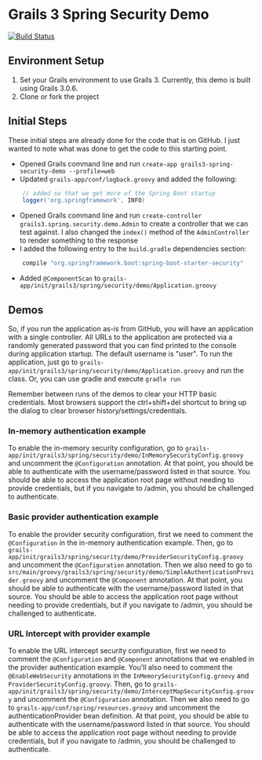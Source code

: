 # Grails 3 Spring Security Demo

[![Build Status](https://drone.io/github.com/asoftwareguy/grails3-spring-security-demo/status.png)](https://drone.io/github.com/asoftwareguy/grails3-spring-security-demo/latest)

## Environment Setup

1. Set your Grails environment to use Grails 3. Currently, this demo is built using Grails 3.0.6.
2. Clone or fork the project

## Initial Steps

These initial steps are already done for the code that is on GitHub. I just wanted to note what was done to get the
code to this starting point.

* Opened Grails command line and run `create-app grails3-spring-security-demo --profile=web`
* Updated `grails-app/conf/logback.groovy` and added the following:

```groovy
    // added so that we get more of the Spring Boot startup
    logger('org.springframework', INFO)
```

* Opened Grails command line and run `create-controller grails3.spring.security.demo.Admin` to create a controller
   that we can test against. I also changed the `index()` method of the `AdminController` to render something to the 
   response
* I added the following entry to the `build.gradle` dependencies section:

```groovy
    compile "org.springframework.boot:spring-boot-starter-security"
```

* Added `@ComponentScan` to `grails-app/init/grails3/spring/security/demo/Application.groovy`


## Demos

So, if you run the application as-is from GitHub, you will have an application with a single controller. All URLs to 
the application are protected via a randomly generated password that you can find printed to the console during 
application startup. The default username is "user". To run the application, just go to 
`grails-app/init/grails3/spring/security/demo/Application.groovy` and run the class. Or, you can use gradle and 
execute `gradle run`

Remember between runs of the demos to clear your HTTP basic credentials. Most browsers support the ctrl+shift+del
shortcut to bring up the dialog to clear browser history/settings/credentials.

### In-memory authentication example

To enable the in-memory security configuration, go to 
`grails-app/init/grails3/spring/security/demo/InMemorySecurityConfig.groovy` and uncomment the `@Configuration`
annotation. At that point, you should be able to authenticate with the username/password listed in that source. You
should be able to access the application root page without needing to provide credentials, but if you navigate to
/admin, you should be challenged to authenticate.
 
### Basic provider authentication example

To enable the provider security configuration, first we need to comment the `@Configuration` in the in-memory 
authentication example. Then, go to 
`grails-app/init/grails3/spring/security/demo/ProviderSecurityConfig.groovy` and uncomment the `@Configuration`
annotation. Then we also need to go to
`src/main/groovy/grails3/spring/security/demo/SimpleAuthenticationProvider.groovy` and uncomment the `@Component`
annotation.
At that point, you should be able to authenticate with the username/password listed in that source. You
should be able to access the application root page without needing to provide credentials, but if you navigate to
/admin, you should be challenged to authenticate.

### URL Intercept with provider example

To enable the URL intercept security configuration, first we need to comment the `@Configuration` and `@Component` 
annotations that we enabled in the provider authentication example. You'll also need to comment the `@EnableWebSecurity`
annotations in the `InMemorySecurityConfig.groovy` and `ProviderSecurityConfig.groovy`. Then, go to 
`grails-app/init/grails3/spring/security/demo/InterceptMapSecurityConfig.groovy` and uncomment the `@Configuration`
annotation. Then we also need to go to
`grails-app/conf/spring/resources.groovy` and uncomment the authenticationProvider bean definition.
At that point, you should be able to authenticate with the username/password listed in that source. You
should be able to access the application root page without needing to provide credentials, but if you navigate to
/admin, you should be challenged to authenticate.
